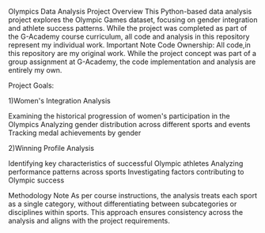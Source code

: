 Olympics Data Analysis Project
Overview
This Python-based data analysis project explores the Olympic Games dataset, focusing on gender integration and athlete success patterns. While the project was completed as part of the G-Academy course curriculum, all code and analysis in this repository represent my individual work.
Important Note
Code Ownership: All code,in this repository are my original work. While the project concept was part of a group assignment at G-Academy, the code implementation and analysis are entirely my own.

Project Goals:

1)Women's Integration Analysis

Examining the historical progression of women's participation in the Olympics
Analyzing gender distribution across different sports and events
Tracking medal achievements by gender


2)Winning Profile Analysis

Identifying key characteristics of successful Olympic athletes
Analyzing performance patterns across sports
Investigating factors contributing to Olympic success



Methodology Note
As per course instructions, the analysis treats each sport as a single category, without differentiating between subcategories or disciplines within sports. This approach ensures consistency across the analysis and aligns with the project requirements.
